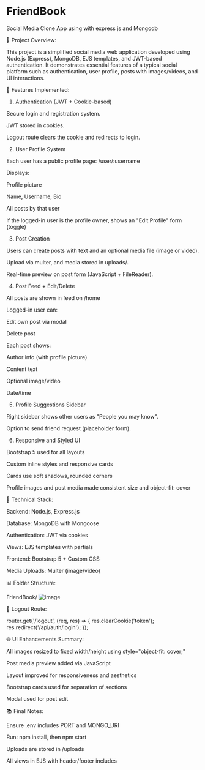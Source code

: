 # FriendBook
Social Media Clone App using with express js and Mongodb

🔧 Project Overview:

This project is a simplified social media web application developed using Node.js (Express), MongoDB, EJS templates, and JWT-based authentication. It demonstrates essential features of a typical social platform such as authentication, user profile, posts with images/videos, and UI interactions.

📑 Features Implemented:

1. Authentication (JWT + Cookie-based)

Secure login and registration system.

JWT stored in cookies.

Logout route clears the cookie and redirects to login.

2. User Profile System

Each user has a public profile page: /user/:username

Displays:

Profile picture

Name, Username, Bio

All posts by that user

If the logged-in user is the profile owner, shows an "Edit Profile" form (toggle)

3. Post Creation

Users can create posts with text and an optional media file (image or video).

Upload via multer, and media stored in uploads/.

Real-time preview on post form (JavaScript + FileReader).

4. Post Feed + Edit/Delete

All posts are shown in feed on /home

Logged-in user can:

Edit own post via modal

Delete post

Each post shows:

Author info (with profile picture)

Content text

Optional image/video

Date/time

5. Profile Suggestions Sidebar

Right sidebar shows other users as "People you may know".

Option to send friend request (placeholder form).

6. Responsive and Styled UI

Bootstrap 5 used for all layouts

Custom inline styles and responsive cards

Cards use soft shadows, rounded corners

Profile images and post media made consistent size and object-fit: cover

💪 Technical Stack:

Backend: Node.js, Express.js

Database: MongoDB with Mongoose

Authentication: JWT via cookies

Views: EJS templates with partials

Frontend: Bootstrap 5 + Custom CSS

Media Uploads: Multer (image/video)

📊 Folder Structure:

FriendBook/
![image](https://github.com/user-attachments/assets/8c4cded9-d85d-47c5-b3b8-17b6ec1acb0f)



🚪 Logout Route:

router.get('/logout', (req, res) => {
  res.clearCookie('token');
  res.redirect('/api/auth/login');
});

🌐 UI Enhancements Summary:

All images resized to fixed width/height using style="object-fit: cover;"

Post media preview added via JavaScript

Layout improved for responsiveness and aesthetics

Bootstrap cards used for separation of sections

Modal used for post edit

📚 Final Notes:

Ensure .env includes PORT and MONGO_URI

Run: npm install, then npm start

Uploads are stored in /uploads

All views in EJS with header/footer includes

